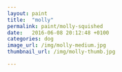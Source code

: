 ```yaml
---
layout: paint
title:  "molly"
permalink: paint/molly-squished
date:   2016-06-08 20:12:48 +0100
categories: dog
image_url: /img/molly-medium.jpg
thumbnail_url: /img/molly-thumb.jpg

---
```

